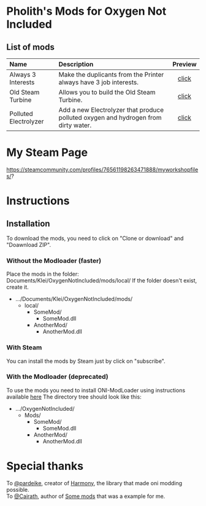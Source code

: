 # Pholith's Mods for Oxygen Not Included

## List of mods
| **Name**                            | **Description**                                                                                                                                                                                                                                                                      | **Preview**                                           |
| :---------------------------------- | :------------------------------------------------------------------------------------------------------------------------------------------------------------------------------------------------------------------------------------------------------------------------------------| :-------:									                               |
| Always 3 Interests                  | Make the duplicants from the Printer always have 3 job interests.                                                                                                                                                                                                                    |  [click](/src/Always3Interests/Preview/Preview.md)       |
| Old Steam Turbine                   | Allows you to build the Old Steam Turbine.                                                                                                                                                                                                                                           |  [click](/src/OldSteamTurbine/Preview/Preview.md)        |
| Polluted Electrolyzer               | Add a new Electrolyzer that produce polluted oxygen and hydrogen from dirty water.                                                                                                                                                                                                   |  [click](/src/PollutedElectrolyzer/Preview/Preview.md)   |
# My Steam Page
https://steamcommunity.com/profiles/76561198263471888/myworkshopfiles/?

# Instructions
## Installation
To download the mods, you need to click on "Clone or download" and "Doawnload ZIP".

### Without the Modloader (faster)
Place the mods in the folder: Documents/Klei/OxygenNotIncluded/mods/local/
If the folder doesn't exist, create it.
* .../Documents/Klei/OxygenNotIncluded/mods/
  * local/
    * SomeMod/
      * SomeMod.dll
    * AnotherMod/
      * AnotherMod.dll

### With Steam
You can install the mods by Steam just by click on "subscribe".

### With the Modloader (deprecated)
To use the mods you need to install ONI-ModLoader using instructions available [here](https://github.com/javisar/ONI-Modloader#installation)
The directory tree should look like this:
* .../OxygenNotIncluded/
  * Mods/
    * SomeMod/
      * SomeMod.dll
    * AnotherMod/
      * AnotherMod.dll


# Special thanks
To [@pardeike](https://github.com/pardeike), creator of [Harmony](https://github.com/pardeike/Harmony), the library that made oni modding possible.  
To [@Cairath](https://github.com/Cairath), author of [Some mods](https://github.com/Cairath/ONI-Mods) that was a example for me.
